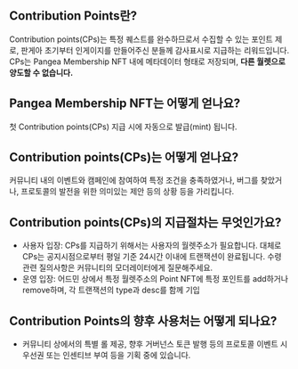 ## **Contribution Points란?**

Contribution points(CPs)는 특정 퀘스트를 완수하므로서 수집할 수 있는 포인트 제로, 판게아 초기부터 인게이지를 만들어주신 분들께 감사표시로 지급하는 리워드입니다. CPs는 Pangea Membership NFT 내에 메타데이터 형태로 저장되며, **다른 월렛으로 양도할 수 없습니다.**

## **Pangea Membership NFT는 어떻게 얻나요?**

첫 Contribution points(CPs) 지급 시에 자동으로 발급(mint) 됩니다.

## **Contribution points(CPs)는 어떻게 얻나요?**

커뮤니티 내의 이벤트와 캠페인에 참여하여 특정 조건을 충족하였거나, 버그를 찾았거나, 프로토콜의 발전을 위한 의미있는 제안 등의 상황 등을 가리킵니다.

## **Contribution points(CPs)의 지급절차는 무엇인가요?**

- 사용자 입장: CPs를 지급하기 위해서는 사용자의 월렛주소가 필요합니다. 대체로 CPs는 공지시점으로부터 평일 기준 24시간 이내에 트랜잭션이 완료됩니다. 수령 관련 질의사항은 커뮤니티의 모더레이터에게 질문해주세요.
- 운영 입장: 어드민 상에서 특정 월렛주소의 Point NFT에 특정 포인트를 add하거나 remove하며, 각 트랜잭션의 type과 desc를 함께 기입

## **Contribution Points의 향후 사용처는 어떻게 되나요?**

- 커뮤니티 상에서의 특별 롤 제공, 향후 거버넌스 토큰 발행 등의 프로토콜 이벤트 시 우선권 또는 인센티브 부여 등을 기획 중에 있습니다.

